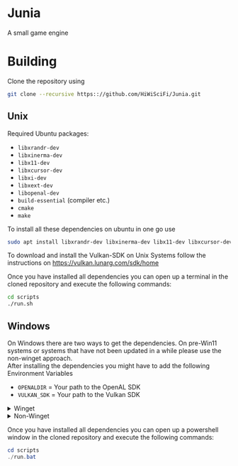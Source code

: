 # Junia
A small game engine

# Building
Clone the repository using
```bash
git clone --recursive https:://github.com/HiWiSciFi/Junia.git
```

## Unix
Required Ubuntu packages:
- `libxrandr-dev`
- `libxinerma-dev`
- `libx11-dev`
- `libxcursor-dev`
- `libxi-dev`
- `libxext-dev`
- `libopenal-dev`
- `build-essential` (compiler etc.)
- `cmake`
- `make`

To install all these dependencies on ubuntu in one go use
```bash
sudo apt install libxrandr-dev libxinerma-dev libx11-dev libxcursor-dev libxi-dev libxext-dev libopenal-dev cmake build-essential make
```

To download and install the Vulkan-SDK on Unix Systems follow the instructions on https://vulkan.lunarg.com/sdk/home<br>

Once you have installed all dependencies you can open up a terminal in the cloned repository and execute the following commands:
```bash
cd scripts
./run.sh
```

## Windows
On Windows there are two ways to get the dependencies. On pre-Win11 systems or systems that have not been updated in a while please use the non-winget approach.<br>
After installing the dependencies you might have to add the following Environment Variables
- `OPENALDIR` = Your path to the OpenAL SDK
- `VULKAN_SDK` = Your path to the Vulkan SDK

<details>
<summary>Winget</summary>

If you have winget available you can install dependencies easily using PowerShell.
```powershell
winget install cmake
winget install Microsoft.VisualStudio.2022.BuildTools
winget install KhronosGroup.VulkanSDK
winget install OpenAL.OpenAL
```

</details>

<details>
<summary>Non-Winget</summary>

Download and install the dependencies from the following sources by following the steps on each site:
- VisualStudio 2022 BuildTools: https://cmake.org/download/
- CMake: https://cmake.org/download/
- VulkanSDK: https://vulkan.lunarg.com/sdk/home
- OpenAL: https://www.openal.org/downloads/

</details>

Once you have installed all dependencies you can open up a powershell window in the cloned repository and execute the following commands:
```powershell
cd scripts
./run.bat
```
